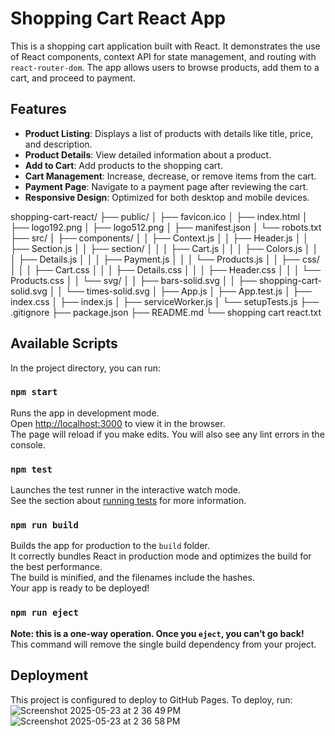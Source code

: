 # Shopping Cart React App

This is a shopping cart application built with React. It demonstrates the use of React components, context API for state management, and routing with `react-router-dom`. The app allows users to browse products, add them to a cart, and proceed to payment.

## Features

- **Product Listing**: Displays a list of products with details like title, price, and description.
- **Product Details**: View detailed information about a product.
- **Add to Cart**: Add products to the shopping cart.
- **Cart Management**: Increase, decrease, or remove items from the cart.
- **Payment Page**: Navigate to a payment page after reviewing the cart.
- **Responsive Design**: Optimized for both desktop and mobile devices.


shopping-cart-react/ ├── public/ │ ├── favicon.ico │ ├── index.html │ ├── logo192.png │ ├── logo512.png │ ├── manifest.json │ └── robots.txt ├── src/ │ ├── components/ │ │ ├── Context.js │ │ ├── Header.js │ │ ├── Section.js │ │ ├── section/ │ │ │ ├── Cart.js │ │ │ ├── Colors.js │ │ │ ├── Details.js │ │ │ ├── Payment.js │ │ │ └── Products.js │ │ ├── css/ │ │ │ ├── Cart.css │ │ │ ├── Details.css │ │ │ ├── Header.css │ │ │ └── Products.css │ │ └── svg/ │ │ ├── bars-solid.svg │ │ ├── shopping-cart-solid.svg │ │ └── times-solid.svg │ ├── App.js │ ├── App.test.js │ ├── index.css │ ├── index.js │ ├── serviceWorker.js │ └── setupTests.js ├── .gitignore ├── package.json ├── README.md └── shopping cart react.txt


## Available Scripts

In the project directory, you can run:

### `npm start`

Runs the app in development mode.  
Open [http://localhost:3000](http://localhost:3000) to view it in the browser.  
The page will reload if you make edits. You will also see any lint errors in the console.

### `npm test`

Launches the test runner in the interactive watch mode.  
See the section about [running tests](https://facebook.github.io/create-react-app/docs/running-tests) for more information.

### `npm run build`

Builds the app for production to the `build` folder.  
It correctly bundles React in production mode and optimizes the build for the best performance.  
The build is minified, and the filenames include the hashes.  
Your app is ready to be deployed!

### `npm run eject`

**Note: this is a one-way operation. Once you `eject`, you can’t go back!**  
This command will remove the single build dependency from your project.

## Deployment

This project is configured to deploy to GitHub Pages. To deploy, run:
![Screenshot 2025-05-23 at 2 36 49 PM](https://github.com/user-attachments/assets/520b71eb-7193-4f24-abca-a4d8bdd2800f)
![Screenshot 2025-05-23 at 2 36 58 PM](https://github.com/user-attachments/assets/e473e34e-5a67-41af-bb3d-8467ac36934b)



```bash

